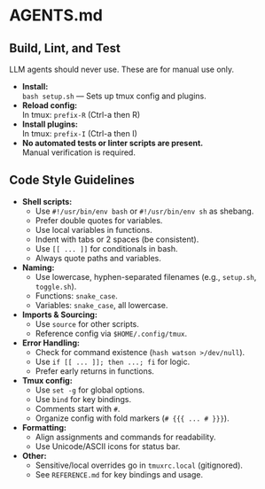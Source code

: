 # AGENTS.md

## Build, Lint, and Test

LLM agents should never use. These are for manual use only.

- **Install:**  
  `bash setup.sh` — Sets up tmux config and plugins.
- **Reload config:**  
  In tmux: `prefix-R` (Ctrl-a then R)
- **Install plugins:**  
  In tmux: `prefix-I` (Ctrl-a then I)
- **No automated tests or linter scripts are present.**  
  Manual verification is required.

## Code Style Guidelines

- **Shell scripts:**
  - Use `#!/usr/bin/env bash` or `#!/usr/bin/env sh` as shebang.
  - Prefer double quotes for variables.
  - Use local variables in functions.
  - Indent with tabs or 2 spaces (be consistent).
  - Use `[[ ... ]]` for conditionals in bash.
  - Always quote paths and variables.
- **Naming:**
  - Use lowercase, hyphen-separated filenames (e.g., `setup.sh`, `toggle.sh`).
  - Functions: `snake_case`.
  - Variables: `snake_case`, all lowercase.
- **Imports & Sourcing:**
  - Use `source` for other scripts.
  - Reference config via `$HOME/.config/tmux`.
- **Error Handling:**
  - Check for command existence (`hash watson >/dev/null`).
  - Use `if [[ ... ]]; then ...; fi` for logic.
  - Prefer early returns in functions.
- **Tmux config:**
  - Use `set -g` for global options.
  - Use `bind` for key bindings.
  - Comments start with `#`.
  - Organize config with fold markers (`# {{{ ... # }}}`).
- **Formatting:**
  - Align assignments and commands for readability.
  - Use Unicode/ASCII icons for status bar.
- **Other:**
  - Sensitive/local overrides go in `tmuxrc.local` (gitignored).
  - See `REFERENCE.md` for key bindings and usage.
